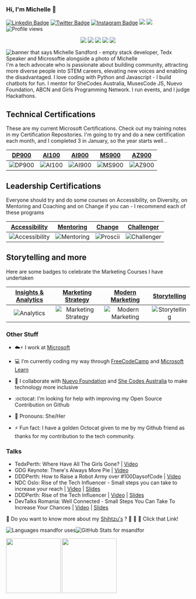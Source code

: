 ### Hi, I'm Michelle 👋 

<!-- social links -->

[![Linkedin Badge](https://img.shields.io/badge/-LinkedIn-0e76a8?style=flat-square&logo=Linkedin&logoColor=white)](https://linkedin.com/in/michellesandford)
[![Twitter Badge](https://img.shields.io/twitter/follow/msandfor?style=social)](https://twitter.com/msandfor)
[![Instagram Badge](https://img.shields.io/badge/-Instagram-e4405f?style=flat-square&logo=Instagram&logoColor=white)](https://instagram.com/techgirlwa/)
![](https://img.shields.io/github/last-commit/msandfor/msandfor?&style=flat-square)
![](https://img.shields.io/github/followers/msandfor?label=Followers&style=flat-square)
![Profile views](https://gpvc.arturio.dev/msandfor)

<p align="center">
<a href="https://twitter.com/msandfor"><img src="https://img.shields.io/badge/-Twitter-blue?style=flat-square&logo=twitter&logoColor=white"/></a>
<a href="https://linkedin.com/in/michellesandford"><img src="https://img.shields.io/badge/-LinkedIn-blue?style=flat-square&logo=linkedin&logoColor=white"/></a>
<a href="https://codepen.io/msandfor"><img src="https://img.shields.io/badge/-Codepen.io-brightgreen?style=flat-square&logo=codepen&logoColor=white"/></a>
<a href="https://dev.to/msandfor"><img src="https://img.shields.io/badge/-Dev.to-purple?style=flat-square&logo=dev.to&logoColor=white"/></a>
<a href="http://www.youtube.com/c/MichelleSandford"><img src="https://img.shields.io/badge/-Youtube-red?style=flat-square&logo=Youtube&logoColor=white"/></a>
</p>

<!--
**msandfor/msandfor** is a ✨ _special_ ✨ repository because its `README.md` (this file) appears on your GitHub profile.

Here are some ideas to get you started:

- 🔭 I’m currently working on ...
- 🌱 I’m currently learning ...
- 👯 I’m looking to collaborate on ...
- 🤔 I’m looking for help with ...
- 💬 Ask me about ...
- 📫 How to reach me: ...
- 😄 Pronouns: ...
- ⚡ Fun fact: ...
-->

<img src="https://github.com/msandfor/msandfor/blob/master/assets/gh-header-image.gif" alt="banner that says Michelle Sandford - empty stack developer, Tedx Speaker and Microsoftie alongside a photo of Michelle">
I'm a tech advocate who is passionate about building community, attracting more diverse people into STEM careers, elevating new voices and enabling the disadvantaged. I love coding with  Python and Javascript - I build chatbots for fun. I mentor for SheCodes Australia, MusesCode JS, Nuevo Foundation, ABCN and Girls Programming Network. I run events, and I judge Hackathons.

## Technical Certifications

These are my current Microsoft Certifications.  Check out my training notes in my Certification Repositories. I'm going to try and do a new certification each month, and I completed 3 in January, so the year starts well...

|[**DP900**](https://www.youracclaim.com/earner/earned/badge/150bebcc-ad12-4fc6-9136-9f241dd86598)|[**AI100**](https://www.youracclaim.com/earner/earned/badge/4bc029c0-4e81-4ce9-b835-a7607a887b15)|[**AI900**](https://www.youracclaim.com/earner/earned/badge/2de77be7-4abf-454c-bc84-07f257c28e6c)|[**MS900**](https://www.youracclaim.com/earner/earned/badge/a0801b84-8cee-49d2-a1b2-b75981cc7bda)|[**AZ900**](https://www.youracclaim.com/earner/earned/badge/bbaa1454-9842-4b1e-a98c-104625575d09)|
|:---:|:---:|:---:|:---:|:---:| 
|![DP900](https://github.com/msandfor/msandfor/blob/master/assets/azure-data-fundamentals-600x600.png)|![AI100](https://github.com/msandfor/msandfor/blob/master/assets/azure-ai-engineer-600x600.png)|![AI900](https://github.com/msandfor/msandfor/blob/master/assets/azure-ai-fundamentals-600x600.png)|![MS900](https://github.com/msandfor/msandfor/blob/master/assets/microsoft365-fundamentals-600x600.png)|![AZ900](https://github.com/msandfor/msandfor/blob/master/assets/azure-fundamentals-600x600.png)|

## Leadership Certifications

Everyone should try and do some courses on Accessibility, on Diversity, on Mentoring and Coaching and on Change if you can - I recommend each of these programs

|[**Accessibility**](https://www.youracclaim.com/earner/earned/badge/781e2c17-2ec9-4e26-a81e-2d88f66d3b6a)|[**Mentoring**](https://www.youracclaim.com/earner/earned/badge/c3685d01-14eb-4a0e-b0cb-fbebb660c879)|[**Change**](https://www.youracclaim.com/earner/earned/badge/850560df-682b-4d92-8338-1d4b144bc271)|[**Challenger**](https://www.youracclaim.com/earner/earned/badge/45adcea2-a316-4e50-abd8-de50c2f3e21d)|
|:---:|:---:|:---:|:---:|
|![Accessibility](https://github.com/msandfor/msandfor/blob/master/assets/Acc_Badge_v4.png)|![Mentoring](https://github.com/msandfor/msandfor/blob/master/assets/Mentor-Gold.png)|![Proscii](https://github.com/msandfor/msandfor/blob/master/assets/Change_Practitioner.png)|![Challenger](https://github.com/msandfor/msandfor/blob/master/assets/Microsoft-Insight-Selling__284_29.png)|


## Storytelling and more

Here are some badges to celebrate the Marketing Courses I have undertaken

|[**Insights & Analytics**](https://www.youracclaim.com/earner/earned/badge/352507f7-377d-4290-acc6-06b57becf69e)|[**Marketing Strategy**](https://www.youracclaim.com/earner/earned/badge/b93bac3a-d4a2-4a66-a428-a1522ae0e2f4)|[**Modern Marketing**](https://www.youracclaim.com/earner/earned/badge/e80bb12f-1886-484d-abad-78ed76f6855b)|[**Storytelling**](https://www.youracclaim.com/earner/earned/badge/8c40cc72-b74d-4b03-b7ea-7bf8f1a25da5)|
|:---:|:---:|:---:|:---:|
|![Analytics](https://github.com/msandfor/msandfor/blob/master/assets/Kellogg_Analytics-01.png)|![Marketing Strategy](https://github.com/msandfor/msandfor/blob/master/assets/badge-352-modern-marketer-business-marketing-strategy.png)|![Modern Marketing](https://github.com/msandfor/msandfor/blob/master/assets/Microsoft_Kellogg_Graduate-01.png)|![Storytelling](https://github.com/msandfor/msandfor/blob/master/assets/StoryImpact-Badge-Grad-Nov-7-2017.png)|


### Other Stuff

- :cloud::zap: I work at <a href="https://www.microsoft.com/inculture/people-who-inspire/">Microsoft</a> 
- :computer: I’m currently coding my way through <a href="https://freecodecamp.org/">FreeCodeCamp</a> and <a href="https://docs.microsoft.com/en-us/learn/">Microsoft Learn</a>

- :raising_hand: I collaborate with <a href="https://www.nuevofoundation.org/">Nuevo Foundation</a> and <a href="https://shecodes.com.au/">She Codes Australia</a> to make technology more inclusive
- :octocat: I’m looking for help with improving my Open Source Contribution on Github
- :woman: Pronouns: She/Her
- ⚡ Fun fact: I have a golden Octocat given to me by my Github friend as thanks for my contribution to the tech community.

### Talks

- TedxPerth: Where Have All The Girls Gone? | [Video](https://youtu.be/R6UODmQXzIs)
- GDG Keynote: There's Always More Pie | [Video](https://youtu.be/pGekaykc1c0)
- DDDPerth: How to Raise a Robot Army over #100DaysofCode | [Video](https://youtu.be/Sj9ZAq2D3AU) 
- NDC Oslo: Rise of the Tech Influencer - Small steps you can take to increase your reach | [Video](https://youtu.be/W0Lui4HlHkk) | [Slides](https://speakerdeck.com/msandfor/rise-of-the-tech-influencer-small-steps-you-can-take-to-increase-your-reach)
- DDDPerth: Rise of the Tech Influencer | [Video](https://youtu.be/e_ATZWVWJzU) | [Slides](https://speakerdeck.com/msandfor/number-dddperth-rise-of-the-tech-influencer-small-steps-you-can-take-to-increase-your-reach)
- DevTalks Romania: Well Connected - Small Steps You Can Take To Increase Your Chances | [Video](https://youtu.be/7E58yb2cstY) | [Slides](https://speakerdeck.com/msandfor/well-connected)

<!--dog stuff-->

💬 Do you want to know more about my [Shihtzu's](http://instagram.com/leoandsnickers) ? :bear: :lion: :panda_face: Click that Link!

<!--dashboards-->

<p><img align="center" src="https://github-readme-stats.vercel.app/api/top-langs/?username=msandfor&show_icons=true&theme=radical&layout=compact&hide=html" alt="Languages msandfor uses" /><img align="center" src="https://github-readme-stats.vercel.app/api?username=msandfor&show_icons=true&theme=radical&layout=compact" alt="GitHub Stats for msandfor" /></p>

<img align="left" width="150" height="150" src="https://github.com/msandfor/msandfor/blob/master/assets/octomichelle1.gif"></a>
<img align="left" width="150" height="150" src="https://github.com/msandfor/msandfor/blob/master/assets/twiliowearamask.gif"></a>



